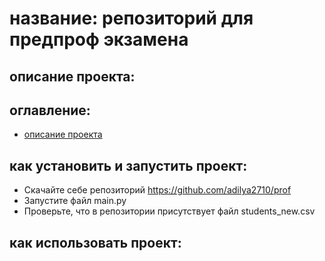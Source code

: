 # название: репозиторий для предпроф экзамена
## описание проекта:
## оглавление:
- [описание проекта](#оглавление)
## как установить и запустить проект:
- Скачайте себе репозиторий https://github.com/adilya2710/prof
- Запустите файл main.py
- Проверьте, что в репозитории присутствует файл students_new.csv
## как использовать проект:
